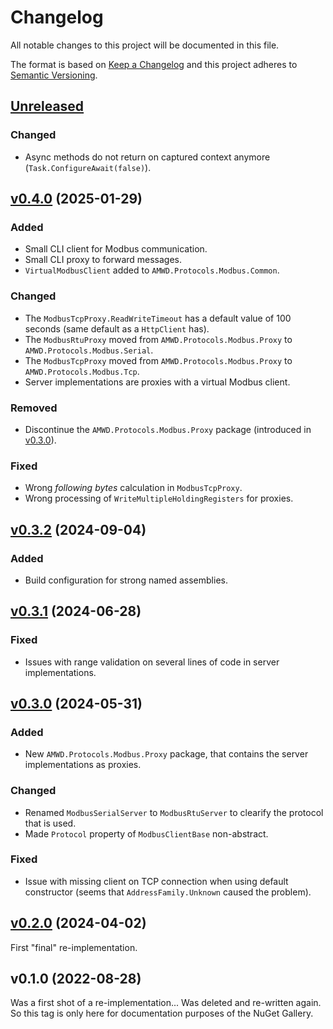 # Changelog

All notable changes to this project will be documented in this file.

The format is based on [Keep a Changelog](https://keepachangelog.com/en/1.1.0/)
and this project adheres to [Semantic Versioning](https://semver.org/spec/v2.0.0.html).

## [Unreleased]

### Changed

- Async methods do not return on captured context anymore (`Task.ConfigureAwait(false)`).


## [v0.4.0] (2025-01-29)

### Added

- Small CLI client for Modbus communication.
- Small CLI proxy to forward messages.
- `VirtualModbusClient` added to `AMWD.Protocols.Modbus.Common`.

### Changed

- The `ModbusTcpProxy.ReadWriteTimeout` has a default value of 100 seconds (same default as a `HttpClient` has).
- The `ModbusRtuProxy` moved from `AMWD.Protocols.Modbus.Proxy` to `AMWD.Protocols.Modbus.Serial`.
- The `ModbusTcpProxy` moved from `AMWD.Protocols.Modbus.Proxy` to `AMWD.Protocols.Modbus.Tcp`.
- Server implementations are proxies with a virtual Modbus client.

### Removed

- Discontinue the `AMWD.Protocols.Modbus.Proxy` package (introduced in [v0.3.0]).

### Fixed

- Wrong _following bytes_ calculation in `ModbusTcpProxy`.
- Wrong processing of `WriteMultipleHoldingRegisters` for proxies.


## [v0.3.2] (2024-09-04)

### Added

- Build configuration for strong named assemblies.


## [v0.3.1] (2024-06-28)

### Fixed

- Issues with range validation on several lines of code in server implementations.


## [v0.3.0] (2024-05-31)

### Added

- New `AMWD.Protocols.Modbus.Proxy` package, that contains the server implementations as proxies.

### Changed

- Renamed `ModbusSerialServer` to `ModbusRtuServer` to clearify the protocol that is used.
- Made `Protocol` property of `ModbusClientBase` non-abstract.

### Fixed

- Issue with missing client on TCP connection when using default constructor (seems that `AddressFamily.Unknown` caused the problem).


## [v0.2.0] (2024-04-02)

First "final" re-implementation.


## v0.1.0 (2022-08-28)

Was a first shot of a re-implementation... Was deleted and re-written again.    
So this tag is only here for documentation purposes of the NuGet Gallery.



[Unreleased]: https://github.com/AM-WD/AMWD.Protocols.Modbus/compare/v0.4.0...HEAD
[v0.4.0]: https://github.com/AM-WD/AMWD.Protocols.Modbus/compare/v0.3.2...v0.4.0
[v0.3.2]: https://github.com/AM-WD/AMWD.Protocols.Modbus/compare/v0.3.1...v0.3.2
[v0.3.1]: https://github.com/AM-WD/AMWD.Protocols.Modbus/compare/v0.3.0...v0.3.1
[v0.3.0]: https://github.com/AM-WD/AMWD.Protocols.Modbus/compare/v0.2.0...v0.3.0
[v0.2.0]: https://github.com/AM-WD/AMWD.Protocols.Modbus/tree/v0.2.0
